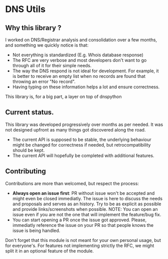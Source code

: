 # DNS Utils


## Why this library ?
I worked on DNS/Registrar analysis and consolidation over a few months, and something we quickly notice is that:
- Not everything is standardized (E.g. Whois database response)
- The RFC are very verbose and most developers don't want to go through all of it for their simple needs.
- The way the DNS respond is not ideal for development. For example, it is better to receive an empty list when no records are found that throwing an error "No record".
- Having typing on these information helps a lot and ensure correctness.


This library is, for a big part, a layer on top of dnspython

## Current status.
This library was developed progressively over months as per needed.
It was not designed upfront as many things got discovered along the road.
- The current API is supposed to be stable, the underlying behaviour might be changed for correctness if needed, but retrocompatibility should be kept.
- The current API will hopefully be completed with additional features.

## Contributing

Contributions are more than welcomed, but respect the process:
- **Always open an issue first**: PR without issue won't be accepted and might even be closed immediatly.
  The issue is here to discuss the needs and proposals and serves as an history. Try to be as explicit as possible and provide links/screenshots when possible.
  NOTE: You can open an issue even if you are not the one that will implement the feature/bug fix.
- You can start opening a PR once the issue got approved. Please, immediatly reference the issue on your PR so that people knows the issue is being handled.

Don't forget that this module is not meant for your own personal usage, but for everyone's.
For features not implementing strictly the RFC, we might split it in an optional feature of the module.
